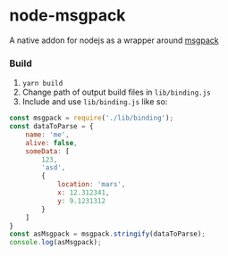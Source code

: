 # node-msgpack

A native addon for nodejs as a wrapper around [msgpack](https://github.com/t348575/msgpack)

### Build
1)  ```yarn build```
2) Change path of output build files in `lib/binding.js`
3) Include and use `lib/binding.js` like so:

```js
const msgpack = require('./lib/binding');
const dataToParse = {
    name: 'me',
    alive: false,
    someData: [
        123,
        'asd',
        {
            location: 'mars',
            x: 12.312341,
            y: 9.1231312
        }
    ]
}
const asMsgpack = msgpack.stringify(dataToParse);
console.log(asMsgpack);
```
